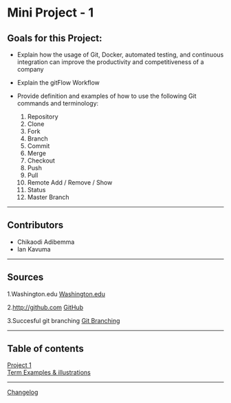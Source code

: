 # Mini Project - 1
## Goals for this Project:
- Explain how the usage of Git, Docker, automated testing, and continuous integration can improve the productivity and competitiveness of a company

- Explain the gitFlow Workflow

- Provide definition and examples of how to use the following Git commands and terminology:
 	1. Repository
	2. Clone
	3. Fork
	4. Branch
	5. Commit
	6. Merge
	7. Checkout
	8. Push
	9. Pull 
	10. Remote Add / Remove / Show
	11. Status
	12. Master Branch

---

## Contributors 

- Chikaodi Adibemma
- Ian Kavuma

---

## Sources ##
1.Washington.edu
[Washington.edu](https://homes.cs.washington.edu/~mernst/advice/version-control.html#:~:text=Some%20popular%20version%20control%20systems,%2C%20and%20Subversion%20(centralized).&text=In%20centralized%20version%20control%2C%20each,is%20just%20one%20central%20repository.)

2.http://github.com 
[GitHub](http://github.com)

3.Succesful git branching
[Git Branching](https://nvie.com/posts/a-successful-git-branching-model/) 

---

## Table of contents ##
[Project 1](miniProject1.md) <br>
[Term Examples & illustrations](git.md)

---

[Changelog](CHANGELOG.md) 
 



